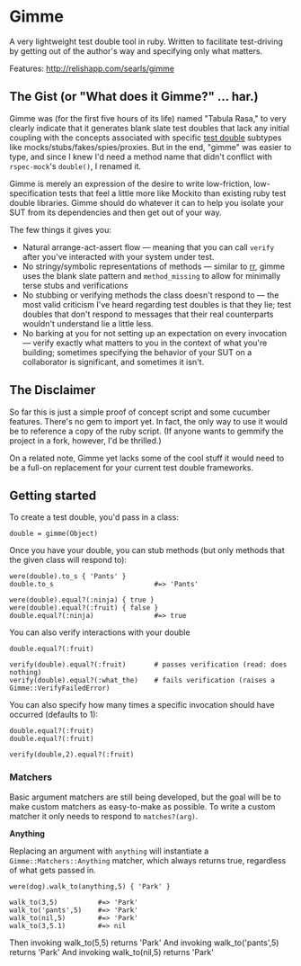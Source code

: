 # Gimme

A very lightweight test double tool in ruby. Written to facilitate test-driving by 
getting out of the author's way and specifying only what matters.

Features: http://relishapp.com/searls/gimme

## The Gist (or "What does it Gimme?" ... har.)

Gimme was (for the first five hours of its life) named "Tabula Rasa," to very clearly indicate that it generates blank slate test doubles that lack any initial coupling with the concepts associated with specific [test double](http://xunitpatterns.com/Test%20Double.html) subtypes like mocks/stubs/fakes/spies/proxies. 
But in the end, "gimme" was easier to type, and since I knew I'd need a method name that didn't conflict with `rspec-mock`'s `double()`, I renamed it. 

Gimme is merely an expression of the desire to write low-friction, low-specification tests that feel a little more like Mockito than existing ruby test double libraries. Gimme should do whatever it can to help you isolate your SUT from its dependencies and then get out of your way.

The few things it gives you:

* Natural arrange-act-assert flow — meaning that you can call `verify` after you've interacted with your system under test.
* No stringy/symbolic representations of methods — similar to [rr](https://github.com/btakita/rr), gimme uses the blank slate pattern and `method_missing` to allow for minimally terse stubs and verifications
* No stubbing or verifying methods the class doesn't respond to — the most valid criticism I've heard regarding test doubles is that they lie; test doubles that don't respond to messages that their real counterparts wouldn't understand lie a little less.
* No barking at you for not setting up an expectation on every invocation — verify exactly what matters to you in the context of what you're building; sometimes specifying the behavior of your SUT on a collaborator is significant, and sometimes it isn't.

## The Disclaimer

So far this is just a simple proof of concept script and some cucumber features. There's no gem to import yet. In fact, the only way to use it would be to reference a copy of the ruby script. (If anyone wants to gemmify the project in a fork, however, I'd be thrilled.)

On a related note, Gimme yet lacks some of the cool stuff it would need to be a full-on replacement for your current test double frameworks.

## Getting started

To create a test double, you'd pass in a class:

    double = gimme(Object)
     
Once you have your double, you can stub methods (but only methods that the given class will respond to):

    were(double).to_s { 'Pants' }
    double.to_s                         #=> 'Pants'
    
    were(double).equal?(:ninja) { true }
    were(double).equal?(:fruit) { false }    
    double.equal?(:ninja)               #=> true
    
You can also verify interactions with your double    

    double.equal?(:fruit)
    
    verify(double).equal?(:fruit)       # passes verification (read: does nothing)
    verify(double).equal?(:what_the)    # fails verification (raises a Gimme::VerifyFailedError)

You can also specify how many times a specific invocation should have occurred (defaults to 1):

    double.equal?(:fruit)
    double.equal?(:fruit)
    
    verify(double,2).equal?(:fruit)
    
### Matchers

Basic argument matchers are still being developed, but the goal will be to make custom matchers as easy-to-make as possible. To write a custom matcher it only needs to respond to `matches?(arg)`. 

**Anything**

Replacing an argument with `anything` will instantiate a `Gimme::Matchers::Anything` matcher, which always returns true, regardless of what gets passed in.

    were(dog).walk_to(anything,5) { 'Park' }
    
    walk_to(3,5)          #=> 'Park'
    walk_to('pants',5)    #=> 'Park'
    walk_to(nil,5)        #=> 'Park'        
    walk_to(3,5.1)        #=> nil
        
Then invoking walk_to(5,5) returns 'Park'
And invoking walk_to('pants',5) returns 'Park'
And invoking walk_to(nil,5) returns 'Park'